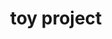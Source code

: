 ---
title: "toy project"
layout: category
permalink: /categories/toy_project/
author_profile: true
taxonomy: "toy_project"
sidebar:
  nav: "docs"
---